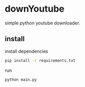 # downYoutube

simple python youtube downloader.

## install

install dependencies
```sh
pip install -r requirements.txt
```
run
```sh
python main.py
```